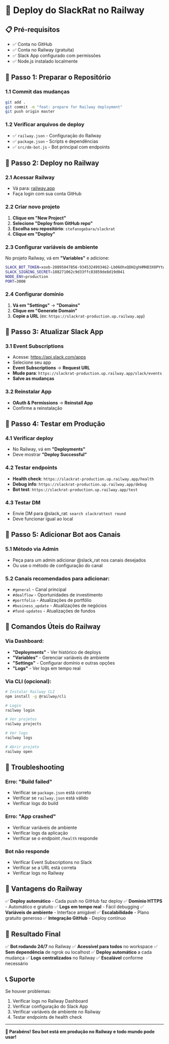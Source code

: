 # 🚀 Deploy do SlackRat no Railway

## 📋 Pré-requisitos

- ✅ Conta no GitHub
- ✅ Conta no Railway (gratuita)
- ✅ Slack App configurado com permissões
- ✅ Node.js instalado localmente

## 🔧 Passo 1: Preparar o Repositório

### 1.1 Commit das mudanças
```bash
git add .
git commit -m "feat: prepare for Railway deployment"
git push origin master
```

### 1.2 Verificar arquivos de deploy
- ✅ `railway.json` - Configuração do Railway
- ✅ `package.json` - Scripts e dependências
- ✅ `src/dm-bot.js` - Bot principal com endpoints

## 🚀 Passo 2: Deploy no Railway

### 2.1 Acessar Railway
- Vá para: [railway.app](https://railway.app)
- Faça login com sua conta GitHub

### 2.2 Criar novo projeto
1. **Clique em "New Project"**
2. **Selecione "Deploy from GitHub repo"**
3. **Escolha seu repositório**: `stefanogebara/slackrat`
4. **Clique em "Deploy"**

### 2.3 Configurar variáveis de ambiente
No projeto Railway, vá em **"Variables"** e adicione:

```bash
SLACK_BOT_TOKEN=xoxb-20895847856-9345324993462-Lb06OhxQDH2ghHMHD3X0PYtw
SLACK_SIGNING_SECRET=188271062c9d33ffc83859de8d19d041
NODE_ENV=production
PORT=3000
```

### 2.4 Configurar domínio
1. **Vá em "Settings"** → **"Domains"**
2. **Clique em "Generate Domain"**
3. **Copie a URL** (ex: `https://slackrat-production.up.railway.app`)

## 🔗 Passo 3: Atualizar Slack App

### 3.1 Event Subscriptions
- Acesse: https://api.slack.com/apps
- Selecione seu app
- **Event Subscriptions** → **Request URL**
- **Mude para**: `https://slackrat-production.up.railway.app/slack/events`
- **Salve as mudanças**

### 3.2 Reinstalar App
- **OAuth & Permissions** → **Reinstall App**
- Confirme a reinstalação

## 🧪 Passo 4: Testar em Produção

### 4.1 Verificar deploy
- No Railway, vá em **"Deployments"**
- Deve mostrar **"Deploy Successful"**

### 4.2 Testar endpoints
- **Health check**: `https://slackrat-production.up.railway.app/health`
- **Debug info**: `https://slackrat-production.up.railway.app/debug`
- **Bot test**: `https://slackrat-production.up.railway.app/test`

### 4.3 Testar DM
- Envie DM para @slack_rat: `search slackrattest round`
- Deve funcionar igual ao local

## 📱 Passo 5: Adicionar Bot aos Canais

### 5.1 Método via Admin
- Peça para um admin adicionar @slack_rat nos canais desejados
- Ou use o método de configuração do canal

### 5.2 Canais recomendados para adicionar:
- `#general` - Canal principal
- `#dealflow` - Oportunidades de investimento
- `#portfolio` - Atualizações de portfólio
- `#business_update` - Atualizações de negócios
- `#fund-updates` - Atualizações de fundos

## 🔧 Comandos Úteis do Railway

### Via Dashboard:
- **"Deployments"** - Ver histórico de deploys
- **"Variables"** - Gerenciar variáveis de ambiente
- **"Settings"** - Configurar domínio e outras opções
- **"Logs"** - Ver logs em tempo real

### Via CLI (opcional):
```bash
# Instalar Railway CLI
npm install -g @railway/cli

# Login
railway login

# Ver projetos
railway projects

# Ver logs
railway logs

# Abrir projeto
railway open
```

## 🚨 Troubleshooting

### Erro: "Build failed"
- Verificar se `package.json` está correto
- Verificar se `railway.json` está válido
- Verificar logs do build

### Erro: "App crashed"
- Verificar variáveis de ambiente
- Verificar logs da aplicação
- Verificar se o endpoint `/health` responde

### Bot não responde
- Verificar Event Subscriptions no Slack
- Verificar se a URL está correta
- Verificar logs no Railway

## 🎯 Vantagens do Railway

✅ **Deploy automático** - Cada push no GitHub faz deploy
✅ **Domínio HTTPS** - Automático e gratuito
✅ **Logs em tempo real** - Fácil debugging
✅ **Variáveis de ambiente** - Interface amigável
✅ **Escalabilidade** - Plano gratuito generoso
✅ **Integração GitHub** - Deploy contínuo

## 🎯 Resultado Final

✅ **Bot rodando 24/7** no Railway
✅ **Acessível para todos** no workspace
✅ **Sem dependência** de ngrok ou localhost
✅ **Deploy automático** a cada mudança
✅ **Logs centralizados** no Railway
✅ **Escalável** conforme necessário

## 📞 Suporte

Se houver problemas:
1. Verificar logs no Railway Dashboard
2. Verificar configuração do Slack App
3. Verificar variáveis de ambiente no Railway
4. Testar endpoints de health check

---

**🎉 Parabéns! Seu bot está em produção no Railway e todo mundo pode usar!**
